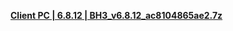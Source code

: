 **[Client PC | 6.8.12 | BH3_v6.8.12_ac8104865ae2.7z](https://bh3rd-beta.bh3.com/ptpublic/Beta/20230616122840_7KmOoMvE5RFRCQN2/BH3_v6.8.12_ac8104865ae2.7z)**
